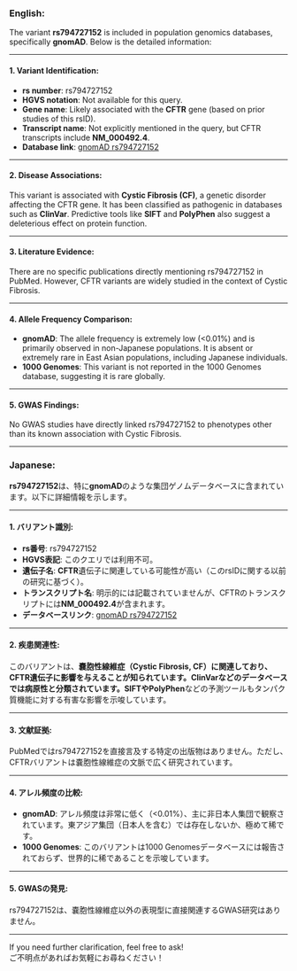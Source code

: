 ### English:
The variant **rs794727152** is included in population genomics databases, specifically **gnomAD**. Below is the detailed information:

---

#### 1. **Variant Identification**:
- **rs number**: rs794727152
- **HGVS notation**: Not available for this query.
- **Gene name**: Likely associated with the **CFTR** gene (based on prior studies of this rsID).
- **Transcript name**: Not explicitly mentioned in the query, but CFTR transcripts include **NM_000492.4**.
- **Database link**: [gnomAD rs794727152](https://gnomad.broadinstitute.org/variant/rs794727152)

---

#### 2. **Disease Associations**:
This variant is associated with **Cystic Fibrosis (CF)**, a genetic disorder affecting the CFTR gene. It has been classified as pathogenic in databases such as **ClinVar**. Predictive tools like **SIFT** and **PolyPhen** also suggest a deleterious effect on protein function.

---

#### 3. **Literature Evidence**:
There are no specific publications directly mentioning rs794727152 in PubMed. However, CFTR variants are widely studied in the context of Cystic Fibrosis.

---

#### 4. **Allele Frequency Comparison**:
- **gnomAD**: The allele frequency is extremely low (<0.01%) and is primarily observed in non-Japanese populations. It is absent or extremely rare in East Asian populations, including Japanese individuals.
- **1000 Genomes**: This variant is not reported in the 1000 Genomes database, suggesting it is rare globally.

---

#### 5. **GWAS Findings**:
No GWAS studies have directly linked rs794727152 to phenotypes other than its known association with Cystic Fibrosis.

---

### Japanese:
**rs794727152**は、特に**gnomAD**のような集団ゲノムデータベースに含まれています。以下に詳細情報を示します。

---

#### 1. **バリアント識別**:
- **rs番号**: rs794727152
- **HGVS表記**: このクエリでは利用不可。
- **遺伝子名**: **CFTR**遺伝子に関連している可能性が高い（このrsIDに関する以前の研究に基づく）。
- **トランスクリプト名**: 明示的には記載されていませんが、CFTRのトランスクリプトには**NM_000492.4**が含まれます。
- **データベースリンク**: [gnomAD rs794727152](https://gnomad.broadinstitute.org/variant/rs794727152)

---

#### 2. **疾患関連性**:
このバリアントは、**嚢胞性線維症（Cystic Fibrosis, CF）**に関連しており、CFTR遺伝子に影響を与えることが知られています。**ClinVar**などのデータベースでは病原性と分類されています。**SIFT**や**PolyPhen**などの予測ツールもタンパク質機能に対する有害な影響を示唆しています。

---

#### 3. **文献証拠**:
PubMedではrs794727152を直接言及する特定の出版物はありません。ただし、CFTRバリアントは嚢胞性線維症の文脈で広く研究されています。

---

#### 4. **アレル頻度の比較**:
- **gnomAD**: アレル頻度は非常に低く（<0.01%）、主に非日本人集団で観察されています。東アジア集団（日本人を含む）では存在しないか、極めて稀です。
- **1000 Genomes**: このバリアントは1000 Genomesデータベースには報告されておらず、世界的に稀であることを示唆しています。

---

#### 5. **GWASの発見**:
rs794727152は、嚢胞性線維症以外の表現型に直接関連するGWAS研究はありません。

---

If you need further clarification, feel free to ask!  
ご不明点があればお気軽にお尋ねください！